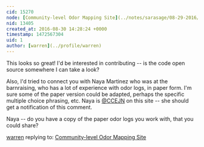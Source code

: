 ```yaml
---
cid: 15270
node: [Community-level Odor Mapping Site](../notes/sarasage/08-29-2016/community-level-odor-mapping-site)
nid: 13405
created_at: 2016-08-30 14:28:24 +0000
timestamp: 1472567304
uid: 1
author: [warren](../profile/warren)
---
```


This looks so great! I'd be interested in contributing -- is the code open source somewhere I can take a look? 

Also, I'd tried to connect you with Naya Martinez who was at the barnraising, who has a lot of experience with odor logs, in paper form. I'm sure some of the paper version could be adapted, perhaps the specific multiple choice phrasing, etc. Naya is [@CCEJN](/profile/CCEJN) on this site -- she should get a notification of this comment. 

Naya -- do you have a copy of the paper odor logs you work with, that you could share?

[warren](../profile/warren) replying to: [Community-level Odor Mapping Site](../notes/sarasage/08-29-2016/community-level-odor-mapping-site)

